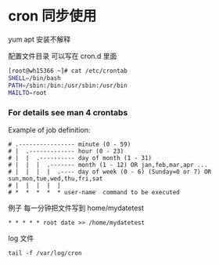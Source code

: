 # cron 同步使用

yum apt 安装不解释

配置文件目录 可以写在 cron.d 里面

```bash
[root@wh15366 ~]# cat /etc/crontab
SHELL=/bin/bash
PATH=/sbin:/bin:/usr/sbin:/usr/bin
MAILTO=root
```

### For details see man 4 crontabs

Example of job definition:

```
# .---------------- minute (0 - 59)
# |  .------------- hour (0 - 23)
# |  |  .---------- day of month (1 - 31)
# |  |  |  .------- month (1 - 12) OR jan,feb,mar,apr ...
# |  |  |  |  .---- day of week (0 - 6) (Sunday=0 or 7) OR sun,mon,tue,wed,thu,fri,sat
# |  |  |  |  |
# *  *  *  *  * user-name  command to be executed
```

例子 每一分钟把文件写到 home/mydatetest

```shell
* * * * * root date >> /home/mydatetest
```

log 文件

```shell
tail -f /var/log/cron
```
